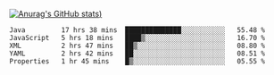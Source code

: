 [![Anurag's GitHub stats](https://github-readme-stats.vercel.app/api?username=Old-Camel&show_icons=true&theme=dark))](https://github.com/anuraghazra/github-readme-stats)
<!--START_SECTION:waka-->
```text
Java         17 hrs 38 mins  ██████████████░░░░░░░░░░░   55.48 % 
JavaScript   5 hrs 18 mins   ████▒░░░░░░░░░░░░░░░░░░░░   16.70 % 
XML          2 hrs 47 mins   ██▒░░░░░░░░░░░░░░░░░░░░░░   08.80 % 
YAML         2 hrs 42 mins   ██░░░░░░░░░░░░░░░░░░░░░░░   08.51 % 
Properties   1 hr 45 mins    █▒░░░░░░░░░░░░░░░░░░░░░░░   05.55 % 
```
<!--END_SECTION:waka-->

